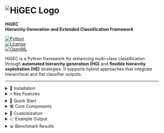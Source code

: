 # ![HiGEC Logo](https://github.com/user-attachments/assets/a415cb44-9bb8-4a8b-b638-624c3ea02667)

**HiGEC**  
**Hierarchy Generation and Extended Classification Framework**  

[![Python](https://img.shields.io/badge/python-3.8%2B-blue)](https://www.python.org)  
[![License](https://img.shields.io/badge/license-MIT-green)](LICENSE)  
[![OpenML](https://img.shields.io/badge/OpenML-datasets-orange)](https://www.openml.org)  

HiGEC is a Python framework for enhancing multi-class classification through **automated hierarchy generation (HG)** and **flexible hierarchy exploitation (HE)** strategies. It supports hybrid approaches that integrate hierarchical and flat classifier outputs.

---
<details>
<summary>🔧 Installation</summary>

```bash
git clone https://github.com/alagoz/higec.git
cd higec
pip install -r requirements.txt
```

**Dependencies:**  
`numpy` `scipy` `matplotlib` `scikit-learn` `scikit-learn-extra` `proglearn` `xgboost` `lightgbm`
</details>

<details> <summary>⚡ Key Features</summary>
� **Automatic hierarchy generation** from flat class labels

🧩 **Hybrid HE+F classification strategies**
  
🖇️ Support for **any scikit-learn compatible classifier**
  
📊 **Benchmark-ready** with OpenML integration
  
🌳 **Visualization tools** for hierarchy inspection
  
</details>


<details> <summary>🚀 Quick Start</summary>

Run the example:
```bash
python run_higec_example.py
```

Pipeline:
1. Downloads OpenML dataset

2. Trains flat classifier baseline

3. Generates class hierarchy

4. Evaluates hierarchical approach
</details>

<details> <summary>🛠 Core Components</summary>
| File      | Purpose                      |
|-----------|------------------------------|
| `HG.py`   | Hierarchy generation         |
| `HE.py`   | Hierarchy exploitation       |
| `hdc.py`  | Divisive clustering          |
| `utils.py`| Data handling & visualization|
</details>

<details> <summary>🧪 Customization</summary>

Adjust parameters in 'run_higec_example.py':

```bash
DID = 46264                       # OpenML dataset ID
HiGEC = 'CCM[HAC|COMPLETE]-LCPN[ETC]+F[XGB]'  # HG + HE scheme
CLF_NAME_FC = 'RF'                # Flat classifier
```

Available classifiers: 'RF', 'XGB', 'ETC', 'LGB'.
</details>

<details> <summary>📈 Example Output</summary>

```bash
Extended Linkage Table:

node_id:0, node_type:parent, subsets:[[0], [1,2,3,4]], branch_ids:[0,7], parent_id:None
node_id:1, node_type:parent, subsets:[[3,4],[1,2]], branch_ids:[5,6], parent_id:0
```

```bash
Performance Comparison:

- Flat Classification (RF) (f1): 0.3517 in 0.4309 seconds
- HiGEC: CCM[HAC|COMPLETE]-LCPN[ETC]+F[XGB] (f1): 0.3700 in 1.1853 seconds
```

Generated Hierarchy:
![example_hierarchy](https://github.com/user-attachments/assets/96e78795-541b-41a1-a7bb-a945b65411fa)
</details>

<details> <summary>📊 Benchmark Results</summary>

HiGEC was evaluated on 100 multi-class tabular datasets, showing consistent F1-score gains, particularly with hybrid HE+F configurations.

Mean F1 Comparison (HiGEC vs FC):
<img width="1476" height="387" alt="fig_mcm_higec_vs_fc" src="https://github.com/user-attachments/assets/614581db-e193-44dc-a5d2-998db14887b5" />

Mean F1 Scores & Std Values:
![table](https://github.com/user-attachments/assets/7e8000ef-de32-4aa2-87a6-76da536a9d26)

<details> <summary>📖 References</summary>

For more details on methodology, datasets, and evaluations, see the HiGEC GitHub repository.

</details> ```
